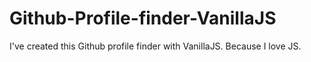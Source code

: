 # Github-Profile-finder-VanillaJS

I've created this Github profile finder with VanillaJS. Because I love JS.
